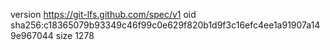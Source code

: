 version https://git-lfs.github.com/spec/v1
oid sha256:c18365079b93349c46f99c0e629f820b1d9f3c16efc4ee1a91907a149e967044
size 1278
